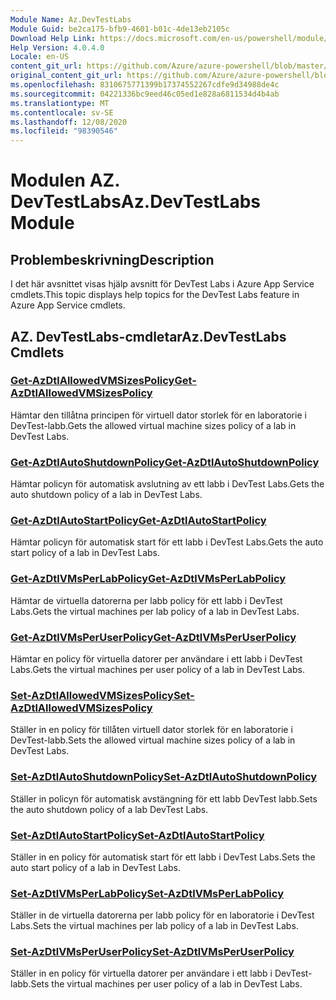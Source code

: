 ```yaml
---
Module Name: Az.DevTestLabs
Module Guid: be2ca175-bfb9-4601-b01c-4de13eb2105c
Download Help Link: https://docs.microsoft.com/en-us/powershell/module/az.devtestlabs
Help Version: 4.0.4.0
Locale: en-US
content_git_url: https://github.com/Azure/azure-powershell/blob/master/src/DevTestLabs/DevTestLabs/help/Az.DevTestLabs.md
original_content_git_url: https://github.com/Azure/azure-powershell/blob/master/src/DevTestLabs/DevTestLabs/help/Az.DevTestLabs.md
ms.openlocfilehash: 8310675771399b17374552267cdfe9d34988de4c
ms.sourcegitcommit: 04221336bc9eed46c05ed1e828a6811534d4b4ab
ms.translationtype: MT
ms.contentlocale: sv-SE
ms.lasthandoff: 12/08/2020
ms.locfileid: "98390546"
---
```

# <span data-ttu-id="934ca-101">Modulen AZ. DevTestLabs</span><span class="sxs-lookup"><span data-stu-id="934ca-101">Az.DevTestLabs Module</span></span>
## <span data-ttu-id="934ca-102">Problembeskrivning</span><span class="sxs-lookup"><span data-stu-id="934ca-102">Description</span></span>
<span data-ttu-id="934ca-103">I det här avsnittet visas hjälp avsnitt för DevTest Labs i Azure App Service cmdlets.</span><span class="sxs-lookup"><span data-stu-id="934ca-103">This topic displays help topics for the DevTest Labs feature in Azure App Service cmdlets.</span></span>

## <span data-ttu-id="934ca-104">AZ. DevTestLabs-cmdletar</span><span class="sxs-lookup"><span data-stu-id="934ca-104">Az.DevTestLabs Cmdlets</span></span>
### [<span data-ttu-id="934ca-105">Get-AzDtlAllowedVMSizesPolicy</span><span class="sxs-lookup"><span data-stu-id="934ca-105">Get-AzDtlAllowedVMSizesPolicy</span></span>](Get-AzDtlAllowedVMSizesPolicy.md)
<span data-ttu-id="934ca-106">Hämtar den tillåtna principen för virtuell dator storlek för en laboratorie i DevTest-labb.</span><span class="sxs-lookup"><span data-stu-id="934ca-106">Gets the allowed virtual machine sizes policy of a lab in DevTest Labs.</span></span>

### [<span data-ttu-id="934ca-107">Get-AzDtlAutoShutdownPolicy</span><span class="sxs-lookup"><span data-stu-id="934ca-107">Get-AzDtlAutoShutdownPolicy</span></span>](Get-AzDtlAutoShutdownPolicy.md)
<span data-ttu-id="934ca-108">Hämtar policyn för automatisk avslutning av ett labb i DevTest Labs.</span><span class="sxs-lookup"><span data-stu-id="934ca-108">Gets the auto shutdown policy of a lab in DevTest Labs.</span></span>

### [<span data-ttu-id="934ca-109">Get-AzDtlAutoStartPolicy</span><span class="sxs-lookup"><span data-stu-id="934ca-109">Get-AzDtlAutoStartPolicy</span></span>](Get-AzDtlAutoStartPolicy.md)
<span data-ttu-id="934ca-110">Hämtar policyn för automatisk start för ett labb i DevTest Labs.</span><span class="sxs-lookup"><span data-stu-id="934ca-110">Gets the auto start policy of a lab in DevTest Labs.</span></span>

### [<span data-ttu-id="934ca-111">Get-AzDtlVMsPerLabPolicy</span><span class="sxs-lookup"><span data-stu-id="934ca-111">Get-AzDtlVMsPerLabPolicy</span></span>](Get-AzDtlVMsPerLabPolicy.md)
<span data-ttu-id="934ca-112">Hämtar de virtuella datorerna per labb policy för ett labb i DevTest Labs.</span><span class="sxs-lookup"><span data-stu-id="934ca-112">Gets the virtual machines per lab policy of a lab in DevTest Labs.</span></span>

### [<span data-ttu-id="934ca-113">Get-AzDtlVMsPerUserPolicy</span><span class="sxs-lookup"><span data-stu-id="934ca-113">Get-AzDtlVMsPerUserPolicy</span></span>](Get-AzDtlVMsPerUserPolicy.md)
<span data-ttu-id="934ca-114">Hämtar en policy för virtuella datorer per användare i ett labb i DevTest Labs.</span><span class="sxs-lookup"><span data-stu-id="934ca-114">Gets the virtual machines per user policy of a lab in DevTest Labs.</span></span>

### [<span data-ttu-id="934ca-115">Set-AzDtlAllowedVMSizesPolicy</span><span class="sxs-lookup"><span data-stu-id="934ca-115">Set-AzDtlAllowedVMSizesPolicy</span></span>](Set-AzDtlAllowedVMSizesPolicy.md)
<span data-ttu-id="934ca-116">Ställer in en policy för tillåten virtuell dator storlek för en laboratorie i DevTest-labb.</span><span class="sxs-lookup"><span data-stu-id="934ca-116">Sets the allowed virtual machine sizes policy of a lab in DevTest Labs.</span></span>

### [<span data-ttu-id="934ca-117">Set-AzDtlAutoShutdownPolicy</span><span class="sxs-lookup"><span data-stu-id="934ca-117">Set-AzDtlAutoShutdownPolicy</span></span>](Set-AzDtlAutoShutdownPolicy.md)
<span data-ttu-id="934ca-118">Ställer in policyn för automatisk avstängning för ett labb DevTest labb.</span><span class="sxs-lookup"><span data-stu-id="934ca-118">Sets the auto shutdown policy of a lab DevTest Labs.</span></span>

### [<span data-ttu-id="934ca-119">Set-AzDtlAutoStartPolicy</span><span class="sxs-lookup"><span data-stu-id="934ca-119">Set-AzDtlAutoStartPolicy</span></span>](Set-AzDtlAutoStartPolicy.md)
<span data-ttu-id="934ca-120">Ställer in en policy för automatisk start för ett labb i DevTest Labs.</span><span class="sxs-lookup"><span data-stu-id="934ca-120">Sets the auto start policy of a lab in DevTest Labs.</span></span>

### [<span data-ttu-id="934ca-121">Set-AzDtlVMsPerLabPolicy</span><span class="sxs-lookup"><span data-stu-id="934ca-121">Set-AzDtlVMsPerLabPolicy</span></span>](Set-AzDtlVMsPerLabPolicy.md)
<span data-ttu-id="934ca-122">Ställer in de virtuella datorerna per labb policy för en laboratorie i DevTest Labs.</span><span class="sxs-lookup"><span data-stu-id="934ca-122">Sets the virtual machines per lab policy of a lab in DevTest Labs.</span></span>

### [<span data-ttu-id="934ca-123">Set-AzDtlVMsPerUserPolicy</span><span class="sxs-lookup"><span data-stu-id="934ca-123">Set-AzDtlVMsPerUserPolicy</span></span>](Set-AzDtlVMsPerUserPolicy.md)
<span data-ttu-id="934ca-124">Ställer in en policy för virtuella datorer per användare i ett labb i DevTest-labb.</span><span class="sxs-lookup"><span data-stu-id="934ca-124">Sets the virtual machines per user policy of a lab in DevTest Labs.</span></span>

